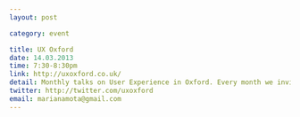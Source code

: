 ```yaml
---
layout: post

category: event

title: UX Oxford
date: 14.03.2013
time: 7:30-8:30pm
link: http://uxoxford.co.uk/
detail: Monthly talks on User Experience in Oxford. Every month we invite a speaker to come and talk about their experience using UX principles in their design projects.
twitter: http://twitter.com/uxoxford
email: marianamota@gmail.com
---
```

